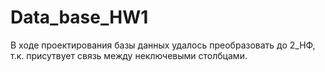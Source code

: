 # Data_base_HW1
В ходе проектирования базы данных удалось преобразовать до 2_НФ, т.к. присутвует связь между неключевыми столбцами.
